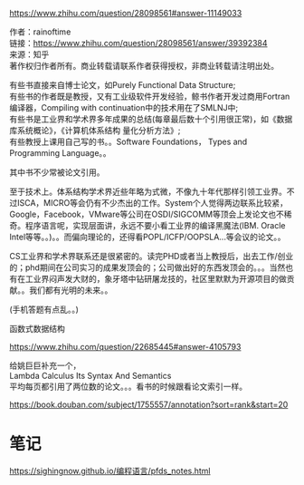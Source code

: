
https://www.zhihu.com/question/28098561#answer-11149033



作者：rainoftime  
链接：https://www.zhihu.com/question/28098561/answer/39392384  
来源：知乎  
著作权归作者所有。商业转载请联系作者获得授权，非商业转载请注明出处。  
  

有些书直接来自博士论文，如Purely Functional Data Structure;  
有些书的作者既是教授，又有工业级软件开发经验，鲸书作者开发过商用Fortran编译器，Compiling with continuation中的技术用在了SMLNJ中;  
有些书是工业界和学术界多年成果的总结(每章最后数十个引用很正常)，如《数据库系统概论》，《计算机体系结构 量化分析方法》;  
有些教授上课用自己写的书。。Software Foundations， Types and Programming Language。。

其中书不少常被论文引用。

至于技术上。体系结构学术界近些年略为式微，不像九十年代那样引领工业界。不过ISCA，MICRO等会仍有不少杰出的工作。System个人觉得两边联系比较紧，Google，Facebook，VMware等公司在OSDI/SIGCOMM等顶会上发论文也不稀奇。程序语言呢，实现层面讲，永远不要小看工业界的编译黑魔法(IBM. Oracle Intel等等。。)。。而偏向理论的，还得看POPL/ICFP/OOPSLA...等会议的论文。。

CS工业界和学术界联系还是很紧密的。读完PHD或者当上教授后，出去工作/创业的；phd期间在公司实习的成果发顶会的；公司做出好的东西发顶会的。。。当然也有在工业界闷声发大财的，象牙塔中钻研屠龙技的，社区里默默为开源项目的做贡献。。我们都有光明的未来。。

(手机答题有点乱。。)










函数式数据结构

https://www.zhihu.com/question/22685445#answer-4105793
















给姚巨巨补充一个，  
Lambda Calculus Its Syntax And Semantics   
平均每页都引用了两位数的论文。。。看书的时候跟看论文索引一样。


















































https://book.douban.com/subject/1755557/annotation?sort=rank&start=20





























































# 笔记




https://sighingnow.github.io/编程语言/pfds_notes.html











































































































